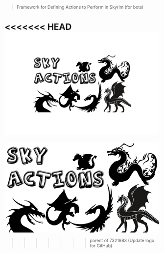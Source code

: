 > Framework for Defining Actions to Perform in Skyrim (for bots)

<<<<<<< HEAD
![Sky Actions](Images/SkyActions_GitHub.png)
=======
![Sky Actions](Images/SkyActions.png)
>>>>>>> parent of 7321983 (Update logo for GitHub)
